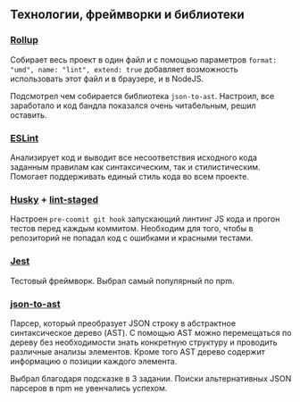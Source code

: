 ## Технологии, фреймворки и библиотеки

### [Rollup](https://github.com/rollup/rollup)
Собирает весь проект в один файл и с помощью параметров 
`format: "umd", name: "lint", extend: true` добавляет возможность использовать 
этот файл и в браузере, и в NodeJS. 

Подсмотрел чем собирается библиотека `json-to-ast`.
Настроил, все заработало и код бандла показался очень читабельным, решил оставить.

### [ESLint](https://github.com/eslint/eslint)
Анализирует код и выводит все несоответствия исходного кода заданным правилам
как синтаксическим, так и стилистическим. Помогает поддерживать единый стиль кода во всем проекте.

### [Husky](https://github.com/typicode/husky) + [lint-staged](https://github.com/okonet/lint-staged)
Настроен `pre-coomit git hook` запускающий линтинг JS кода и прогон тестов перед каждым коммитом. 
Необходим для того, чтобы в репозиторий не попадал код с ошибками и красными тестами.

### [Jest](https://github.com/facebook/jest)
Тестовый фреймворк. Выбрал самый популярный по npm.

### [json-to-ast](https://github.com/vtrushin/json-to-ast)
Парсер, который преобразует JSON строку в абстрактное синтаксическое дерево (AST).
С помощью AST можно перемещаться по дереву без необходимости знать конкретную структуру и проводить различные анализы элементов.
Кроме того AST дерево содержит информацию о позиции каждого элемента.

Выбрал благодаря подсказке в 3 задании. Поиски альтернативных JSON парсеров в npm не увенчались успехом.
